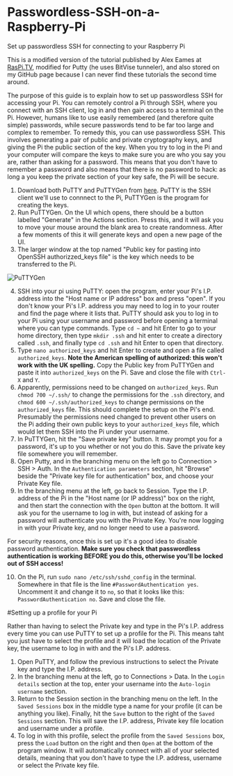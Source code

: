 # Passwordless-SSH-on-a-Raspberry-Pi
Set up passwordless SSH for connecting to your Raspberry Pi

This is a modified version of the tutorial published by Alex Eames at [RasPi.TV](http://raspi.tv/2012/how-to-set-up-keys-and-disable-password-login-for-ssh-on-your-raspberry-pi), modified for Putty (he uses BitVise tunneler), and also stored on my GitHub page because I can never find these tutorials the second time around.

The purpose of this guide is to explain how to set up passwordless SSH for accessing your Pi.  You can remotely control a Pi through SSH, where you connect with an SSH client, log in and then gain access to a terminal on the Pi.  However, humans like to use easily remembered (and therefore quite simple) passwords, while secure passwords tend to be far too large and complex to remember.  To remedy this, you can use passwordless SSH.  This involves generating a pair of public and private cryptography keys, and giving the Pi the public section of the key.  When you try to log in the Pi and your computer will compare the keys to make sure you are who you say you are, rather than asking for a password.  This means that you don't have to remember a password and also means that there is no password to hack: as long a you keep the private section of your key safe, the Pi will be secure.

1)  Download both PuTTY and PuTTYGen from [here](https://www.chiark.greenend.org.uk/~sgtatham/putty/latest.html).  PuTTY is the SSH client we'll use to connnect to the Pi, PuTTYGen is the program for creating the keys.
2)  Run PuTTYGen.  On the UI which opens, there should be a button labelled "Generate" in the Actions section.  Press this, and it will ask you to move your mouse around the blank area to create randomness.  After a few moments of this it will generate keys and open a new page of the UI.
3)  The larger window at the top named "Public key for pasting into OpenSSH authorizzed_keys file" is the key which needs to be transferred to the Pi.  

![PuTTYGen](https://github.com/shoe-pi/Pi-setup-guides/tree/master/Passwordless-ssh/1.jpg)

4)  SSH into your pi using PuTTY: open the program, enter your Pi's I.P. address into the "Host name or IP address" box and press "open".  If you don't know your Pi's I.P. address you may need to log in to your router and find the page where it lists that.  PuTTY should ask you to log in to your Pi using your username and password before opening a terminal where you can type commands.  Type `cd ~` and hit Enter to go to your home directory, then type `mkdir .ssh` and hit enter to create a directory called `.ssh`, and finally type `cd .ssh` and hit Enter to open that directory.
5)  Type `nano authorized_keys` and hit Enter to create and open a file called `authorized_keys`.  **Note the American spelling of authorized: this won't work with the UK spelling.**  Copy the Public key from PuTTYGen and paste it into `authorized_keys` on the Pi.  Save and close the file with `Ctrl-X` and `Y`.
6) Apparently, permissions need to be changed on `authorized_keys`.  Run `chmod 700 ~/.ssh/` to change the permissions for the `.ssh` directory, and `chmod 600 ~/.ssh/authorized_keys` to change permissions on the `authorized_keys` file.  This should complete the setup on the Pi's end.  Presumably the permissions need changed to prevent other users on the Pi adding their own public keys to your `authorized_keys` file, which would let them SSH into the Pi under your username.
7) In PuTTYGen, hit the "Save private key" button.  It may prompt you for a password, it's up to you whether or not you do this.  Save the private key file somewhere you will remember. 
8)  Open Putty, and in the branching menu on the left go to Connection > SSH > Auth.  In the `Authentication parameters` section, hit "Browse" beside the "Private key file for authentication" box, and choose your Private Key file.
9)  In the branching menu at the left, go back to Session.  Type the I.P. address of the Pi in the "Host name (or IP address)" box on the right, and then start the connection with the `Open` button at the bottom.  It will ask you for the username to log in with, but instead of asking for a password will authenticate you with the Private Key.  You're now logging in with your Private key, and no longer need to use a password.

For security reasons, once this is set up it's a good idea to disable password authentication.  **Make sure you check that passwordless authentication is working BEFORE you do this, otherwise you'll be locked out of SSH access!**

10)  On the Pi, run `sudo nano /etc/ssh/sshd_config` in the terminal.  Somewhere in that file is the line `#PasswordAuthentication yes`.  Uncomment it and change it to `no`, so that it looks like this: `PasswordAuthentication no`.  Save and close the file.

#Setting up a profile for your Pi

Rather than having to select the Private key and type in the Pi's I.P. address every time you can use PuTTY to set up a profile for the Pi.  This means taht you just have to select the profile and it will load the location of the Private key, the username to log in with and the Pi's I.P. address.

1)  Open PuTTY, and follow the previous instructions to select the Private key and type the I.P. address.  
2)  In the branching menu at the left, go to Connections > Data.  In the `Login details` section at the top, enter your username into the `Auto-login username` section.
3)  Return to the Session section in the branching menu on the left.  In the `Saved Sessions` box in the middle type a name for your profile (it can be anything you like).  Finally, hit the `Save` button to the right of the `Saved Sessions` section.  This will save the I.P. address, Private key file location and username under a profile.
4)  To log in with this profile, select the profile from the `Saved Sessions` box, press the `Load` button on the right and then `Open` at the bottom of the program window.  It will automatically connect with all of your selected details, meaning that you don't have to type the I.P. address, username or select the Private key file.

